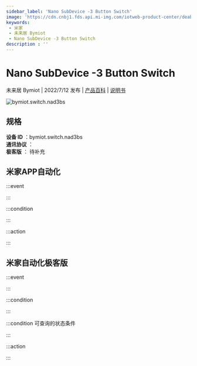 ```yaml
---
sidebar_label: 'Nano SubDevice -3 Button Switch'
image: 'https://cdn.cnbj1.fds.api.mi-img.com/iotweb-product-center/deabdab706f3914d0ddcaa25cb221b9d_1657519315457.png?GalaxyAccessKeyId=AKVGLQWBOVIRQ3XLEW&Expires=9223372036854775807&Signature=In4EyFFU1ete/YnuzGs4zNXVr84='
keywords: 
 - 米家
 - 未来居 Bymiot
 - Nano SubDevice -3 Button Switch
description : ''
---
```

# Nano SubDevice -3 Button Switch

未来居 Bymiot | 2022/7/12 发布 | [产品百科](https://home.mi.com/webapp/content/baike/product/index.html?model=bymiot.switch.nad3bs/) | [说明书](https://home.mi.com/views/introduction.html?model=bymiot.switch.nad3bs&region=cn)

![bymiot.switch.nad3bs](https://cdn.cnbj1.fds.api.mi-img.com/iotweb-product-center/deabdab706f3914d0ddcaa25cb221b9d_1657519315457.png?GalaxyAccessKeyId=AKVGLQWBOVIRQ3XLEW&Expires=9223372036854775807&Signature=In4EyFFU1ete/YnuzGs4zNXVr84=)

## 规格  
> 
**设备 ID** ：bymiot.switch.nad3bs  
**通讯协议** ：  
**极客版**  ： 待补充 


## 米家APP自动化  

:::event  

:::

:::condition  

:::

:::action   

:::

## 米家自动化极客版  

:::event  

:::

:::condition  

:::

:::condition 可查询的状态条件  

:::

:::action  

:::

        
